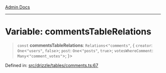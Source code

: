 [Admin Docs](/)

***

# Variable: commentsTableRelations

> `const` **commentsTableRelations**: `Relations`\<`"comments"`, \{ `creator`: `One`\<`"users"`, `false`\>; `post`: `One`\<`"posts"`, `true`\>; `votesWhereComment`: `Many`\<`"comment_votes"`\>; \}\>

Defined in: [src/drizzle/tables/comments.ts:67](https://github.com/gautam-divyanshu/talawa-api/blob/1d38acecd3e456f869683fb8dca035a5e42010d5/src/drizzle/tables/comments.ts#L67)
